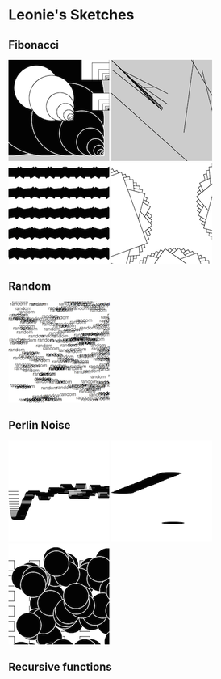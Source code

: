 # Leonie's Sketches

## Fibonacci
![](Leonie/fibonnacci1.png)
![](Leonie/fibonacci2.png)
![](Leonie/fibonacci3.png)
![](Leonie/fibonacci4.png)

## Random
![](Leonie/random2_text.png)

## Perlin Noise
![](Leonie/perlinnoise1.png)
![](Leonie/perlinnoise2.png)
![](Leonie/perlinnoise3.png)

## Recursive functions
            
